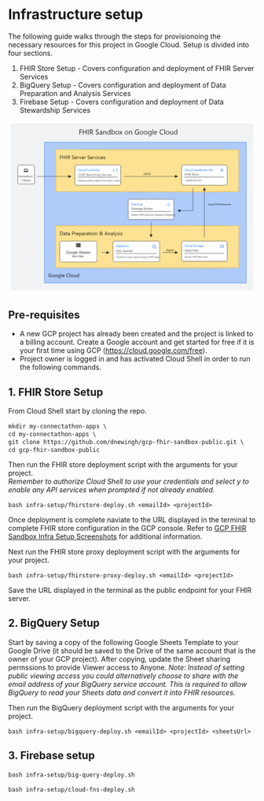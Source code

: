# Infrastructure setup
The following guide walks through the steps for provisionoing the necessary resources for this project in Google Cloud.  Setup is divided into four sections.
1. FHIR Store Setup - Covers configuration and deployment of FHIR Server Services
2. BigQuery Setup - Covers configuration and deployment of Data Preparation and Analysis Services
3. Firebase Setup - Covers configuration and deployment of Data Stewardship Services

![Architecture Diagram](../docs/gcp-fhir-sandbox-architecture-diagram.png)

## Pre-requisites
- A new GCP project has already been created and the project is linked to a billing account.  Create a Google account and get started for free if it is your first time using GCP (https://cloud.google.com/free).
- Project owner is logged in and has activated Cloud Shell in order to run the following commands.

## 1. FHIR Store Setup
From Cloud Shell start by cloning the repo.
```
mkdir my-connectathon-apps \
cd my-connectathon-apps \
git clone https://github.com/dnewingh/gcp-fhir-sandbox-public.git \
cd gcp-fhir-sandbox-public
```

Then run the FHIR store deployment script with the arguments for your project.  
*Remember to authorize Cloud Shell to use your credentials and select y to enable any API services when prompted if not already enabled.*
```
bash infra-setup/fhirstore-deploy.sh <emailId> <projectId>
```
Once deployment is complete naviate to the URL displayed in the terminal to complete FHIR store configuration in the GCP console.  Refer to [GCP FHIR Sandbox Infra Setup Screenshots](https://docs.google.com/presentation/d/1dIu-QcBRKU1AmX0zTlpUKJ1UxCElbk5o/edit?usp=drive_link&ouid=109859099023393100345&rtpof=true&sd=true) for additional information.

Next run the FHIR store proxy deployment script with the arguments for your project.
```
bash infra-setup/fhirstore-proxy-deploy.sh <emailId> <projectId>
```

Save the URL displayed in the terminal as the public endpoint for your FHIR server.

## 2. BigQuery Setup
Start by saving a copy of the following Google Sheets Template to your Google Drive (it should be saved to the Drive of the same account that is the owner of your GCP project).
After copying, update the Sheet sharing permssions to provide Viewer access to Anyone.  *Note: Instead of setting public viewing access you could alternatively choose to share with the email address of your BigQuery service account.  This is required to allow BigQuery to read your Sheets data and convert it into FHIR resources.*

Then run the BigQuery deployment script with the arguments for your project.
```
bash infra-setup/bigquery-deploy.sh <emailId> <projectId> <sheetsUrl>
```

## 3. Firebase setup





```
bash infra-setup/big-query-deploy.sh
```
```
bash infra-setup/cloud-fns-deploy.sh
```